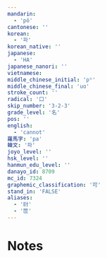 ```yaml
---
mandarin:
  - 'pǒ'
cantonese: ''
korean:
  - '파'
korean_native: ''
japanese:
  - 'HA'
japanese_nanori: ''
vietnamese:
middle_chinese_initial: 'pʰ'
middle_chinese_final: 'uɑ'
stroke_count: ''
radical: '口'
skip_number: '3-2-3'
grade_level: '名'
pos: ''
english:
  - 'cannot'
羅馬字: 'pa'
韓文: '파'
joyo_level: ''
hsk_level: ''
hanmun_edu_level: ''
danayo_id: 8709
mc_id: 7324
graphemic_classification: '可'
stand_in: 'FALSE'
aliases:
  - '尀'
  - '笸'
---
```


# Notes
